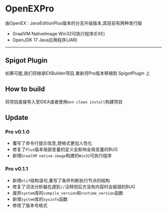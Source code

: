 # OpenEXPro

由OpenEX : JavaEditionPlus版本的分支升级版本,其目前有两种发行版

* GraalVM NativeImage Win32可执行程序(EXE)
* OpenJDK 17 Java应用程序(JAR)

<hr>

## Spigot Plugin

如果可能,我们将继承EXBuilder项目,重新将Pro版本移植到 SpigotPlugin 上

## How to build

将项目直接导入至IDEA或者使用`mvn clean install`构建项目

## Update

### Pro v0.1.0

* 覆写了命令行提示信息,使格式更加人性化
* 修复了`Plus`版本局部变量的定义会影响全局变量的BUG
* 新增`GraalVM native-image`构建的`Win32`可执行程序

### Pro v0.1.1

* 新增`elif`结构语句,重写了条件判断执行节点的结构
* 修复了词法分析器在遇到`//`注释但后方没有内容时会报错的BUG
* 废弃`system`库的`compile_version`和`runtime_version`函数
* 新增`system`库的`sysinfo`函数
* 修改了版本号格式